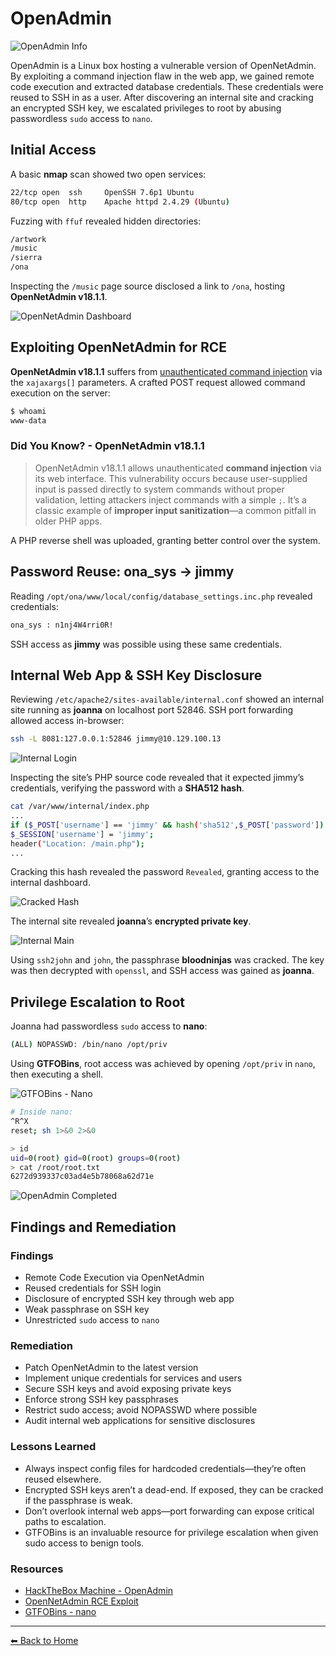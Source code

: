 # OpenAdmin

![OpenAdmin Info](openadmin_info.png)

OpenAdmin is a Linux box hosting a vulnerable version of OpenNetAdmin. By exploiting a command injection flaw in the web app, we gained remote code execution and extracted database credentials. These credentials were reused to SSH in as a user. After discovering an internal site and cracking an encrypted SSH key, we escalated privileges to root by abusing passwordless `sudo` access to `nano`.

## Initial Access

A basic **nmap** scan showed two open services:

```sh
22/tcp open  ssh     OpenSSH 7.6p1 Ubuntu
80/tcp open  http    Apache httpd 2.4.29 (Ubuntu)
```

Fuzzing with `ffuf` revealed hidden directories:

```sh
/artwork
/music
/sierra
/ona
```

Inspecting the `/music` page source disclosed a link to `/ona`, hosting **OpenNetAdmin v18.1.1**.

![OpenNetAdmin Dashboard](opennetadmin_dashboard.png)

## Exploiting OpenNetAdmin for RCE

**OpenNetAdmin v18.1.1** suffers from [unauthenticated command injection](https://www.exploit-db.com/exploits/47691) via the `xajaxargs[]` parameters. A crafted POST request allowed command execution on the server:

```sh
$ whoami
www-data
```

### **Did You Know? - OpenNetAdmin v18.1.1**

> OpenNetAdmin v18.1.1 allows unauthenticated **command injection** via its web interface. This vulnerability occurs because user-supplied input is passed directly to system commands without proper validation, letting attackers inject commands with a simple `;`. It’s a classic example of **improper input sanitization**—a common pitfall in older PHP apps.

A PHP reverse shell was uploaded, granting better control over the system.

## Password Reuse: ona_sys → jimmy

Reading `/opt/ona/www/local/config/database_settings.inc.php` revealed credentials:

```txt
ona_sys : n1nj4W4rri0R!
```

SSH access as **jimmy** was possible using these same credentials.

## Internal Web App & SSH Key Disclosure

Reviewing `/etc/apache2/sites-available/internal.conf` showed an internal site running as **joanna** on localhost port 52846. SSH port forwarding allowed access in-browser:

```sh
ssh -L 8081:127.0.0.1:52846 jimmy@10.129.100.13
```

![Internal Login](internal_login.png)

Inspecting the site’s PHP source code revealed that it expected jimmy’s credentials, verifying the password with a **SHA512 hash**.

```sh
cat /var/www/internal/index.php
...
if ($_POST['username'] == 'jimmy' && hash('sha512',$_POST['password']) == '00e302ccdcf1c60b8ad50ea50cf72b939705f49f40f0dc658801b4680b7d758eebdc2e9f9ba8ba3ef8a8bb9a796d34ba2e856838ee9bdde852b8ec3b3a0523b1') {
$_SESSION['username'] = 'jimmy';
header("Location: /main.php");
...
```

Cracking this hash revealed the password `Revealed`, granting access to the internal dashboard.

![Cracked Hash](cracked_hash.png)

The internal site revealed **joanna**’s **encrypted private key**.

![Internal Main](internal_main.png)

Using `ssh2john` and `john`, the passphrase **bloodninjas** was cracked. The key was then decrypted with `openssl`, and SSH access was gained as **joanna**.

## Privilege Escalation to Root

Joanna had passwordless `sudo` access to **nano**:

```sh
(ALL) NOPASSWD: /bin/nano /opt/priv
```

Using **GTFOBins**, root access was achieved by opening `/opt/priv` in `nano`, then executing a shell.

![GTFOBins - Nano](gtfobins_nano.png)

```sh
# Inside nano:
^R^X
reset; sh 1>&0 2>&0

> id             
uid=0(root) gid=0(root) groups=0(root)                                                                                
> cat /root/root.txt
6272d939337c03ad4e5b78068a62d71e
```

![OpenAdmin Completed](openadmin_completed.png)

## Findings and Remediation

### Findings

- Remote Code Execution via OpenNetAdmin
- Reused credentials for SSH login
- Disclosure of encrypted SSH key through web app
- Weak passphrase on SSH key
- Unrestricted `sudo` access to `nano`

### Remediation

- Patch OpenNetAdmin to the latest version
- Implement unique credentials for services and users
- Secure SSH keys and avoid exposing private keys
- Enforce strong SSH key passphrases
- Restrict sudo access; avoid NOPASSWD where possible
- Audit internal web applications for sensitive disclosures

### Lessons Learned

- Always inspect config files for hardcoded credentials—they’re often reused elsewhere.
- Encrypted SSH keys aren’t a dead-end. If exposed, they can be cracked if the passphrase is weak.
- Don’t overlook internal web apps—port forwarding can expose critical paths to escalation.
- GTFOBins is an invaluable resource for privilege escalation when given sudo access to benign tools.

### Resources

- [HackTheBox Machine - OpenAdmin](https://app.hackthebox.com/machines/222)
- [OpenNetAdmin RCE Exploit](https://www.exploit-db.com/exploits/47691)
- [GTFOBins - nano](https://gtfobins.github.io/gtfobins/nano/)

---

[⬅ Back to Home](/CTF-Reports/)
